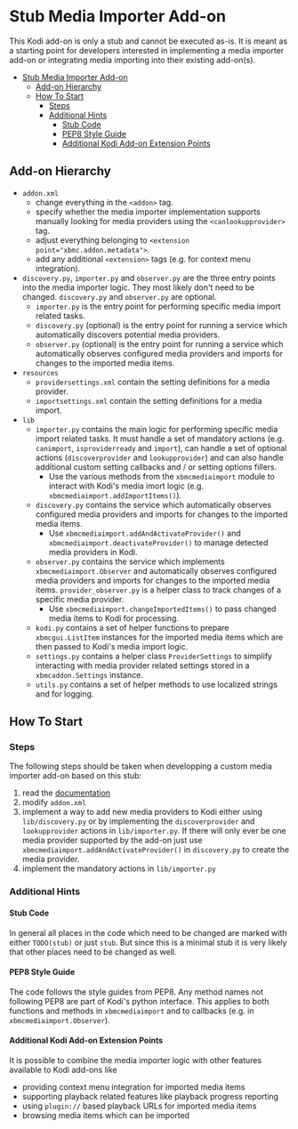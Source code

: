 # Stub Media Importer Add-on

This Kodi add-on is only a stub and cannot be executed as-is. It is meant as a starting point for developers interested in implementing a media importer add-on or integrating media importing into their existing add-on(s).

- [Stub Media Importer Add-on](#stub-media-importer-add-on)
  - [Add-on Hierarchy](#add-on-hierarchy)
  - [How To Start](#how-to-start)
    - [Steps](#steps)
    - [Additional Hints](#additional-hints)
      - [Stub Code](#stub-code)
      - [PEP8 Style Guide](#pep8-style-guide)
      - [Additional Kodi Add-on Extension Points](#additional-kodi-add-on-extension-points)

## Add-on Hierarchy

* `addon.xml`
  * change everything in the `<addon>` tag.
  * specify whether the media importer implementation supports manually looking for media providers using the `<canlookupprovider>` tag.
  * adjust everything belonging to `<extension point="xbmc.addon.metadata">`.
  * add any additional `<extension>` tags (e.g. for context menu integration).
* `discovery.py`, `importer.py` and `observer.py` are the three entry points into the media importer logic. They most likely don't need to be changed. `discovery.py` and `observer.py` are optional.
  * `importer.py` is the entry point for performing specific media import related tasks.
  * `discovery.py` (optional) is the entry point for running a service which automatically discovers potential media providers.
  * `observer.py` (optional) is the entry point for running a service which automatically observes configured media providers and imports for changes to the imported media items.
* `resources`
  * `providersettings.xml` contain the setting definitions for a media provider.
  * `importsettings.xml` contain the setting definitions for a media import.
* `lib`
  * `importer.py` contains the main logic for performing specific media import related tasks. It must handle a set of mandatory actions (e.g. `canimport`, `isproviderready` and `import`), can handle a set of optional actions (`discoverprovider` and `lookupprovider`) and can also handle additional custom setting callbacks and / or setting options fillers.
    * Use the various methods from the `xbmcmediaimport` module to interact with Kodi's media imort logic (e.g. `xbmcmediaimport.addImportItems()`).
  * `discovery.py` contains the service which automatically observes configured media providers and imports for changes to the imported media items.
    * Use `xbmcmediaimport.addAndActivateProvider()` and `xbmcmediaimport.deactivateProvider()` to manage detected media providers in Kodi.
  * `observer.py` contains the service which implements `xbmcmediaimport.Observer` and automatically observes configured media providers and imports for changes to the imported media items. `provider_observer.py` is a helper class to track changes of a specific media provider.
    * Use `xbmcmediaimport.changeImportedItems()` to pass changed media items to Kodi for processing.
  * `kodi.py` contains a set of helper functions to prepare `xbmcgui.ListItem` instances for the imported media items which are then passed to Kodi's media import logic.
  * `settings.py` contains a helper class `ProviderSettings` to simplify interacting with media provider related settings stored in a `xbmcaddon.Settings` instance.
  * `utils.py` contains a set of helper methods to use localized strings and for logging.

## How To Start

### Steps

The following steps should be taken when developping a custom media importer add-on based on this stub:
1. read the [documentation](https://github.com/Montellese/xbmc/wiki/kodi.mediaimporter-extension-point)
1. modify `addon.xml`
2. implement a way to add new media providers to Kodi either using `lib/discovery.py` or by implementing the `discoverprovider` and `lookupprovider` actions in `lib/importer.py`. If there will only ever be one media provider supported by the add-on just use `xbmcmediaimport.addAndActivateProvider()` in `discovery.py` to create the media provider.
3. implement the mandatory actions in `lib/importer.py`

### Additional Hints

#### Stub Code

In general all places in the code which need to be changed are marked with either `TODO(stub)` or just `stub`. But since this is a minimal stub it is very likely that other places need to be changed as well.

#### PEP8 Style Guide

The code follows the style guides from PEP8. Any method names not following PEP8 are part of Kodi's python interface. This applies to both functions and methods in `xbmcmediaimport` and to callbacks (e.g. in `xbmcmediaimport.Observer`).

#### Additional Kodi Add-on Extension Points

It is possible to combine the media importer logic with other features available to Kodi add-ons like
* providing context menu integration for imported media items
* supporting playback related features like playback progress reporting
* using `plugin://` based playback URLs for imported media items
* browsing media items which can be imported
